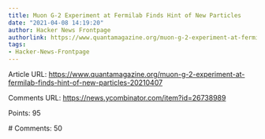 ```yaml
---
title: Muon G-2 Experiment at Fermilab Finds Hint of New Particles
date: "2021-04-08 14:19:20"
author: Hacker News Frontpage
authorlink: https://www.quantamagazine.org/muon-g-2-experiment-at-fermilab-finds-hint-of-new-particles-20210407
tags:
- Hacker-News-Frontpage
---
```


<p>Article URL: <a href="https://www.quantamagazine.org/muon-g-2-experiment-at-fermilab-finds-hint-of-new-particles-20210407">https://www.quantamagazine.org/muon-g-2-experiment-at-fermilab-finds-hint-of-new-particles-20210407</a></p>
<p>Comments URL: <a href="https://news.ycombinator.com/item?id=26738989">https://news.ycombinator.com/item?id=26738989</a></p>
<p>Points: 95</p>
<p># Comments: 50</p>
